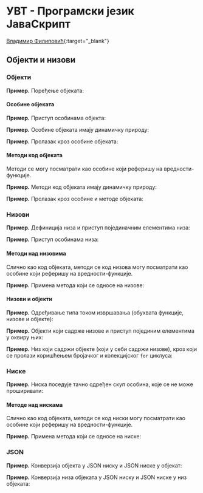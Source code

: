 
# УВТ - Програмски језик ЈаваСкрипт

[Владимир Филиповић](https://vladofilipovic.github.io/index-cy.html){:target="_blank"}

## Oбјекти и низови

### Објекти

**Пример.** Поређење објеката:
<script src="https://gist.github.com/vladofilipovic/8513e7922486892359644960fe44f19f.js"></script>

#### Особине објеката

**Пример.** Приступ особинама објекта:
<script src="https://gist.github.com/vladofilipovic/632463a42b04edab82e287a9f66eb71c.js"></script>

**Пример.** Oсобинe објекaта имају динамичку природу:
<script src="https://gist.github.com/vladofilipovic/d4364c13a27d8d811839dd50f28683a7.js"></script>

**Пример.** Пролазак кроз особинe објекaта:
<script src="https://gist.github.com/vladofilipovic/63d92ea22630e07bb24f9d0d3bb8449e.js"></script>

#### Методи код објеката

Методи се могу посматрати као особине који реферишу на вредности-функције.

**Пример.** Методи код објекaта имају динамичку природу:
<script src="https://gist.github.com/vladofilipovic/a0f8ca3cddb23f40027a806bc4ec09b7.js"></script>

**Пример.** Пролазак кроз особинe и методе објекaта:
<script src="https://gist.github.com/vladofilipovic/d239722917b0706f58ac251f2f016737.js"></script>

### Низови

**Пример.** Дефиниција низа и приступ појединачним елементима низа:
<script src="https://gist.github.com/vladofilipovic/25f9e2700eda00b5e032fc0ceec0d72e.js"></script>

**Пример.** Приступ особинама низа:
<script src="https://gist.github.com/vladofilipovic/91a9555a037f7baaf3d6d72297f99511.js"></script>

#### Методи над низовима

Слично као код објеката, методи се код низова могу посматрати као особине који реферишу на вредности-функције.

**Пример.** Примена метода који се односе на низове:
<script src="https://gist.github.com/vladofilipovic/ea90a28fbf15e4a9c7dc578cce66b59f.js"></script>

#### Низови и објекти

**Пример.** Одређивање типа током извршавања (обухвата функције, низове и објекте):
<script src="https://gist.github.com/vladofilipovic/b70c094255c2c6e00d6a8524faf34dc0.js"></script>

**Пример.** Објекти који садрже низове и приступ појединим елементима у оквиру њих:
<script src="https://gist.github.com/vladofilipovic/fc26e6cf9ead03d2675e6746e9e7a7af.js"></script>

**Пример.** Низ који садржи објекте (који у себи садржи низове), кроз који се пролази коришћењем бројачког и колекцијског `for` циклуса:
<script src="https://gist.github.com/vladofilipovic/fc26e6cf9ead03d2675e6746e9e7a7af.js"></script>

### Ниске

**Пример.** Ниска поседује тачно одређен скуп особина, које се не може проширивати:
<script src="https://gist.github.com/vladofilipovic/8597adff0dab391cdc3c7b44c1d9e31b.js"></script>

#### Методе над нискама

Слично као код објеката, методи се код ниски могу посматрати као особине који реферишу на вредности-функције.

**Пример.** Примена метода који се односе на ниске:
<script src="https://gist.github.com/vladofilipovic/e7fe2612db7f0fb3c9cd12eed285d27c.js"></script>

### JSON

**Пример.** Конверзија објекта у JSON ниску и JSON ниске у објекат:
<script src="https://gist.github.com/vladofilipovic/c7b4a3fa205256f30528fc0583ca733e.js"></script>

**Пример.** Конверзија низа објеката у JSON ниску и JSON ниске у низ објеката:
<script src="https://gist.github.com/vladofilipovic/86ba8a44113c0d0d0701930314f98a6d.js"></script>
